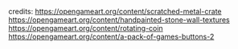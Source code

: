 credits:
https://opengameart.org/content/scratched-metal-crate
https://opengameart.org/content/handpainted-stone-wall-textures
https://opengameart.org/content/rotating-coin
https://opengameart.org/content/a-pack-of-games-buttons-2